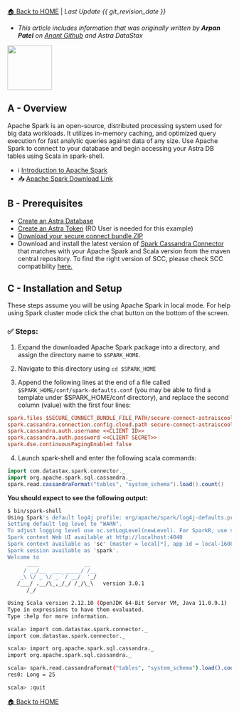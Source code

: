 [🏠 Back to HOME](https://awesome-astra.github.io/docs/) | *Last Update {{ git_revision_date }}* 

- _This article includes information that was originally written by **Arpan Patel** on [Anant Github](https://github.com/Anant/example-Apache-Spark-and-DataStax-Astra/blob/main/Connect/README.md) and Astra DataStax_

<img src="../../../../img/apache-spark/Apache_Spark_logo.png" height="100px" />

## A - Overview

Apache Spark is an open-source, distributed processing system used for big data workloads. It utilizes in-memory caching, and optimized query execution for fast analytic queries against data of any size. Use Apache Spark to connect to your database and begin accessing your Astra DB tables using Scala in spark-shell.

- ℹ️ [Introduction to Apache Spark](https://aws.amazon.com/big-data/what-is-spark/)
- 📥 [Apache Spark Download Link](https://spark.apache.org/downloads.html)

## B - Prerequisites

- [Create an Astra Database](/docs/pages/astra/create-instance/)
- [Create an Astra Token](/docs/pages/astra/create-token/) (RO User is needed for this example)
- [Download your secure connect bundle ZIP](/docs/pages/astra/download-scb/)
- Download and install the latest version of [Spark Cassandra Connector](https://mvnrepository.com/artifact/com.datastax.spark/spark-cassandra-connector) that matches with your Apache Spark and Scala version from the maven central repository. To find the right version of SCC, please check SCC compatibility [here.](https://github.com/datastax/spark-cassandra-connector#version-compatibility)

## C - Installation and Setup

These steps assume you will be using Apache Spark in local mode. For help using Spark cluster mode click the chat button on the bottom of the screen.

### ✅ Steps:

1. Expand the downloaded Apache Spark package into a directory, and assign the directory name to `$SPARK_HOME`.

2. Navigate to this directory using `cd $SPARK_HOME`

3. Append the following lines at the end of a file called `$SPARK_HOME/conf/spark-defaults.conf` (you may be able to find a template under $SPARK_HOME/conf directory), and replace the second column (value) with the first four lines:

```ini
spark.files $SECURE_CONNECT_BUNDLE_FILE_PATH/secure-connect-astraiscool.zip
spark.cassandra.connection.config.cloud.path secure-connect-astraiscool.zip
spark.cassandra.auth.username <<CLIENT ID>>
spark.cassandra.auth.password <<CLIENT SECRET>>
spark.dse.continuousPagingEnabled false
```

4. Launch spark-shell and enter the following scala commands:

```scala
import com.datastax.spark.connector._
import org.apache.spark.sql.cassandra._
spark.read.cassandraFormat("tables", "system_schema").load().count()
```

**You should expect to see the following output:**

```bash
$ bin/spark-shell
Using Spark's default log4j profile: org/apache/spark/log4j-defaults.properties
Setting default log level to "WARN".
To adjust logging level use sc.setLogLevel(newLevel). For SparkR, use setLogLevel(newLevel).
Spark context Web UI available at http://localhost:4040
Spark context available as 'sc' (master = local[*], app id = local-1608781805157).
Spark session available as 'spark'.
Welcome to
      ____              __
     / __/__  ___ _____/ /__
    _\ \/ _ \/ _ `/ __/  '_/
   /___/ .__/\_,_/_/ /_/\_\   version 3.0.1
      /_/

Using Scala version 2.12.10 (OpenJDK 64-Bit Server VM, Java 11.0.9.1)
Type in expressions to have them evaluated.
Type :help for more information.

scala> import com.datastax.spark.connector._
import com.datastax.spark.connector._

scala> import org.apache.spark.sql.cassandra._
import org.apache.spark.sql.cassandra._

scala> spark.read.cassandraFormat("tables", "system_schema").load().count()
res0: Long = 25

scala> :quit
```

[🏠 Back to HOME](https://awesome-astra.github.io/docs/)
